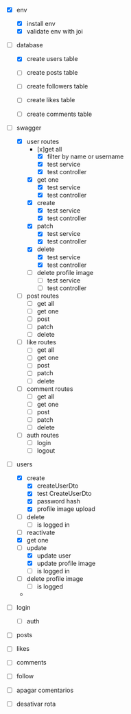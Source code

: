 - [x] env
  - [x] install env
  - [x] validate env with joi
  
- [ ] database
  - [x] create users table
  - [ ] create posts table
  - [ ] create followers table
  - [ ] create likes table
  - [ ] create comments table
  

- [ ] swagger
  - [x] user routes
    - [x]get all
      - [x] filter by name or username
      - [x] test service
      - [x] test controller
    - [x] get one
      - [x] test service
      - [x] test controller
    - [x] create 
      - [x] test service
      - [x] test controller
    - [x] patch
      - [x] test service
      - [x] test controller
    - [x] delete
      - [x] test service
      - [x] test controller 
    - [ ] delete profile image
      - [ ] test service
      - [ ] test controller
  - [ ] post routes
    - [ ] get all
    - [ ] get one
    - [ ] post 
    - [ ] patch
    - [ ] delete
  - [ ] like routes
    - [ ] get all
    - [ ] get one
    - [ ] post 
    - [ ] patch
    - [ ] delete
  - [ ] comment routes
    - [ ] get all
    - [ ] get one
    - [ ] post 
    - [ ] patch
    - [ ] delete
  - [ ] auth routes
    - [ ] login
    - [ ] logout 
    
- [ ] users
  - [x] create
    - [x] createUserDto
    - [x] test CreateUserDto
    - [x] password hash
    - [x] profile image upload
  - [ ] delete
    - [ ] is logged in
  - [ ] reactivate
  - [x] get one
  - [ ] update
    - [x] update user
    - [x] update profile image
    - [ ] is logged in
  - [ ] delete profile image
    - [ ] is logged
  - 

- [ ] login
  - [ ] auth

- [ ] posts

- [ ] likes

- [ ] comments

- [ ] follow

- [ ] apagar comentarios
- [ ] desativar rota